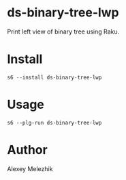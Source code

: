 # ds-binary-tree-lwp

Print left view of binary tree using Raku.

# Install

    s6 --install ds-binary-tree-lwp

# Usage

    s6 --plg-run ds-binary-tree-lwp

# Author

Alexey Melezhik

